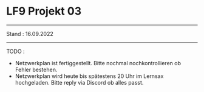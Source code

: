 
# LF9 Projekt 03
______
Stand : 16.09.2022
______
TODO :
- Netzwerkplan ist fertiggestellt. Bitte nochmal nochkontrollieren ob Fehler bestehen.
- Netzwerkplan wird heute bis spätestens 20 Uhr im Lernsax hochgeladen. Bitte reply via Discord ob alles passt.
